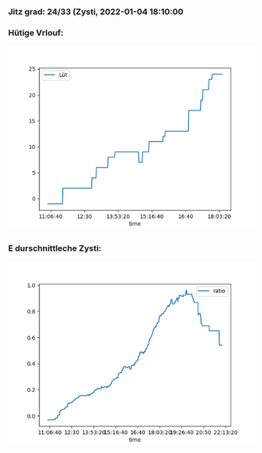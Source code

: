 ### Jitz grad: 24/33 (Zysti, 2022-01-04 18:10:00

### Hütige Vrlouf:
![Graph](Today.png)

### E durschnittleche Zysti:
![Graph](Zysti.png)